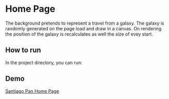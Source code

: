 # Home Page

The background pretends to represent a travel from a galaxy. The galaxy is randomly generated on the page load and draw in a canvas. On rendering the position of the galaxy is recalculates as well the size of evey start.

## How to run

In the project directory, you can run:

## Demo

[Santiago Pan Home Page](https://home.pancarneiro.com)